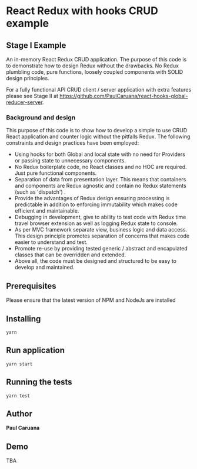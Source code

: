 # React Redux with hooks CRUD example

## Stage I Example

An in-memory React Redux CRUD application. The purpose of this code is to demonstrate how to
design Redux without the drawbacks. No Redux plumbling code, pure functions, loosely coupled components
with SOLID design principles.

For a fully functional API CRUD client / server application with extra features please see Stage II at
https://github.com/PaulCaruana/react-hooks-global-reducer-server.

### Background and design

This purpose of this code is to show how to
develop a simple to use CRUD React application and counter logic without 
the pitfalls Redux. The following constraints and design practices 
have been employed:

- Using hooks for both Global and local state with no need for Providers 
or passing state to unnecessary components.
- No Redux boilerplate code, no React classes and no HOC are required. 
Just pure functional components.
- Separation of data from presentation layer. This means that containers 
and components are Redux agnostic and contain no Redux statements (such as 'dispatch') .
- Provide the advantages of Redux design ensuring processing is predictable in addition to
enforcing immutability which makes code efficient and maintainable.
- Debugging in development, give to ability to test code with Redux time travel browser extension as well as logging
Redux state to console.
- As per MVC framework separate view, business logic and data access.
This design principle promotes separation of concerns that makes code easier to understand and test.
- Promote re-use by providing tested generic / abstract and encapulated classes that can be overridden 
and extended.
- Above all, the code must be designed and structured to be easy to develop and maintained.

## Prerequisites
 
Please ensure that the latest version of NPM and NodeJs are installed 
 
## Installing
 
```
yarn 
```
 
## Run application
 
```
yarn start
```
 
 ## Running the tests
 ```
 yarn test
 ```
 
 ## Author
 
 **Paul Caruana** 
 
 ## Demo
 
 TBA
